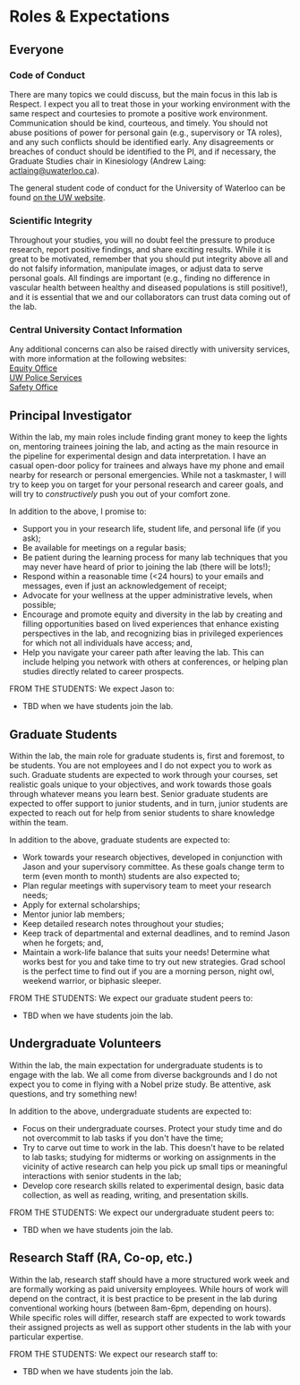 # Roles & Expectations

## Everyone
### Code of Conduct
There are many topics we could discuss, but the main focus in this lab is Respect. I expect you all to treat those in your working environment with the same respect and courtesies to promote a positive work environment. Communication should be kind, courteous, and timely. You should not abuse positions of power for personal gain (e.g., supervisory or TA roles), and any such conflicts should be identified early. Any disagreements or breaches of conduct should be identified to the PI, and if necessary, the Graduate Studies chair in Kinesiology (Andrew Laing: actlaing@uwaterloo.ca).

The general student code of conduct for the University of Waterloo can be found  [on the UW website](https://uwaterloo.ca/english-language-institute/current-eli-students/efas-student-handbook/student-code-conduct).

### Scientific Integrity
Throughout your studies, you will no doubt feel the pressure to produce research, report positive findings, and share exciting results. While it is great to be motivated, remember that you should put integrity above all and do not falsify information, manipulate images, or adjust data to serve personal goals. All findings are important (e.g., finding no difference in vascular health between healthy and diseased populations is still positive!), and it is essential that we and our collaborators can trust data coming out of the lab.


### Central University Contact Information
Any additional concerns can also be raised directly with university services, with more information at the following websites:\
[Equity Office](https://uwaterloo.ca/human-rights-equity-inclusion/)\
[UW Police Services](https://uwaterloo.ca/police/)\
[Safety Office](https://uwaterloo.ca/safety-office/occupational-health-safety/workplace-violence-and-harassment)

## Principal Investigator
Within the lab, my main roles include finding grant money to keep the lights on, mentoring trainees joining the lab, and acting as the main resource in the pipeline for experimental design and data interpretation. I have an casual open-door policy for trainees and always have my phone and email nearby for research or personal emergencies. While not a taskmaster, I will try to keep you on target for your personal research and career goals, and will try to *constructively* push you out of your comfort zone.

In addition to the above, I promise to:
* Support you in your research life, student life, and personal life (if you ask);
* Be available for meetings on a regular basis;
* Be patient during the learning process for many lab techniques that you may never have heard of prior to joining the lab (there will be lots!);
* Respond within a reasonable time (<24 hours) to your emails and messages, even if just an acknowledgement of receipt;
* Advocate for your wellness at the upper administrative levels, when possible;
* Encourage and promote equity and diversity in the lab by creating and filling opportunities based on lived experiences that enhance existing perspectives in the lab, and recognizing bias in privileged experiences for which not all individuals have access; and,
* Help you navigate your career path after leaving the lab. This can include helping you network with others at conferences, or helping plan studies directly related to career prospects.

FROM THE STUDENTS: We expect Jason to:
* TBD when we have students join the lab.



## Graduate Students
Within the lab, the main role for graduate students is, first and foremost, to be students. You are not employees and I do not expect you to work as such. Graduate students are expected to work through your courses, set realistic goals unique to your objectives, and work towards those goals through whatever means you learn best. Senior graduate students are expected to offer support to junior students, and in turn, junior students are expected to reach out for help from senior students to share knowledge within the team.

In addition to the above, graduate students are expected to:
* Work towards your research objectives, developed in conjunction with Jason and your supervisory committee. As these goals change term to term (even month to month) students are also expected to;
* Plan regular meetings with supervisory team to meet your research needs;
* Apply for external scholarships;
* Mentor junior lab members;
* Keep detailed research notes throughout your studies;
* Keep track of departmental and external deadlines, and to remind Jason when he forgets; and,
* Maintain a work-life balance that suits your needs! Determine what works best for you and take time to try out new strategies. Grad school is the perfect time to find out if you are a morning person, night owl, weekend warrior, or biphasic sleeper.


FROM THE STUDENTS: We expect our graduate student peers to:
* TBD when we have students join the lab.

## Undergraduate Volunteers
Within the lab, the main expectation for undergraduate students is to engage with the lab. We all come from diverse backgrounds and I do not expect you to come in flying with a Nobel prize study. Be attentive, ask questions, and try something new!

In addition to the above, undergraduate students are expected to:
* Focus on their undergraduate courses. Protect your study time and do not overcommit to lab tasks if you don't have the time;
* Try to carve out time to work in the lab. This doesn't have to be related to lab tasks; studying for midterms or working on assignments in the vicinity of active research can help you pick up small tips or meaningful interactions with senior students in the lab;
* Develop core research skills related to experimental design, basic data collection, as well as reading, writing, and presentation skills.

FROM THE STUDENTS: We expect our undergraduate student peers to:
* TBD when we have students join the lab.

## Research Staff (RA, Co-op, etc.)
Within the lab, research staff should have a more structured work week and are formally working as paid university employees. While hours of work will depend on the contract, it is best practice to be present in the lab during conventional working hours (between 8am-6pm, depending on hours). While specific roles will differ, research staff are expected to work towards their assigned projects as well as support other students in the lab with your particular expertise.

FROM THE STUDENTS: We expect our research staff to:
* TBD when we have students join the lab.
